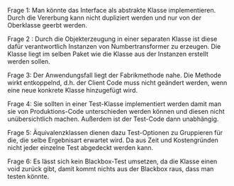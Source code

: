 Frage 1: Man könnte das Interface als abstrakte Klasse implementieren. Durch die Vererbung kann nicht dupliziert werden und nur von der Oberklasse geerbt werden.

Frage 2 : Durch die Objekterzeugung in einer separaten Klasse ist diese dafür verantwortlich Instanzen von Numbertransformer zu erzeugen. Die Klasse liegt im selben Paket wie die Klasse aus der Instanzen erstellt werden sollen.

Frage 3: Der Anwendungsfall liegt der Fabrikmethode nahe. Die Methode wirkt entkoppelnd, d.h. der Client Code muss nicht geändert werden, wenn eine neue konkrete Klasse hinzugefügt wird.

Frage 4: Sie sollten in einer Test-Klasse implementiert werden damit man sie von Produktions-Code unterschieden werden können und diesen nicht unübersichtlich machen. Außerdem ist der Test-Code dann unabhängig.

Frage 5: Äquivalenzklassen dienen dazu Test-Optionen zu Gruppieren für die, die selbe Ergebnisart erwartet wird. Da aus Zeit und Kostengründen nicht jeder einzelne Test abgedeckt werden kann.

Frage 6: Es lässt sich kein Blackbox-Test umsetzen, da die Klasse einen void zurück gibt, damit kommt nichts aus der Blackbox raus, dass man testen könnte.
